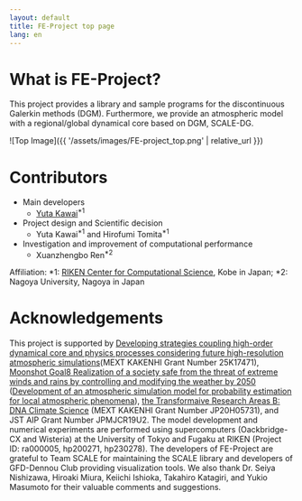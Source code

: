 ```yaml
---
layout: default
title: FE-Project top page
lang: en
---
```


<!-- Global site tag (gtag.js) - Google Analytics -->
<script async src="https://www.googletagmanager.com/gtag/js?id=G-8KLNNQVBZF"></script>
<script>
  window.dataLayer = window.dataLayer || [];
  function gtag(){dataLayer.push(arguments);}
  gtag('js', new Date());

  gtag('config', 'G-8KLNNQVBZF');
</script>

# What is FE-Project?

<p>
This project provides a library and sample programs for the discontinuous Galerkin methods (DGM). Furthermore, we provide an atmospheric model with a regional/global dynamical core based on DGM, SCALE-DG. 
</p>

![Top Image]({{ '/assets/images/FE-project_top.png' | relative_url }})


# Contributors

- Main developers
  - [Yuta Kawai](https://researchmap.jp/ykawai1988/?lang=english)<sup>*1</sup> 
- Project design and Scientific decision 
  - Yuta Kawai<sup>*1</sup>  and Hirofumi Tomita<sup>*1</sup>  
- Investigation and improvement of computational performance 
  - Xuanzhengbo Ren<sup>*2</sup>

Affiliation: *1: [RIKEN Center for Computational Science](http://www.r-ccs.riken.jp/en/), Kobe in Japan; *2: Nagoya University, Nagoya in Japan

# Acknowledgements

This project is supported by 
[Developing strategies coupling high-order dynamical core and physics processes considering future high-resolution atmospheric simulations](https://kaken.nii.ac.jp/ja/grant/KAKENHI-PROJECT-25K17471/)(MEXT KAKENHI Grant Number 25K17471), 
[Moonshot Goal8 Realization of a society safe from the threat of extreme winds and rains by controlling and modifying the weather by 2050](https://www.jst.go.jp/moonshot/program/goal8/) ([Development of an atmospheric simulation model for probability estimation for local atmospheric phenomena](https://moonshot8-modeldev.riken.jp)), 
[the Transformaive Research Areas B: DNA Climate Science](https://dna-climate.org/) (MEXT KAKENHI Grant Number JP20H05731), 
and JST AIP Grant Number JPMJCR19U2. 
The model development and numerical experiments are
performed using supercomputers (Oackbridge-CX and Wisteria) at the University of Tokyo and Fugaku at RIKEN (Project ID: ra000005, hp200271, hp230278). 
The developers of FE-Project are grateful to Team SCALE for maintaining the SCALE library 
and developers of GFD-Dennou Club providing visualization tools. 
We also thank Dr. Seiya Nishizawa, Hiroaki Miura, Keiichi Ishioka, Takahiro Katagiri, and Yukio Masumoto 
for their valuable comments and suggestions. 